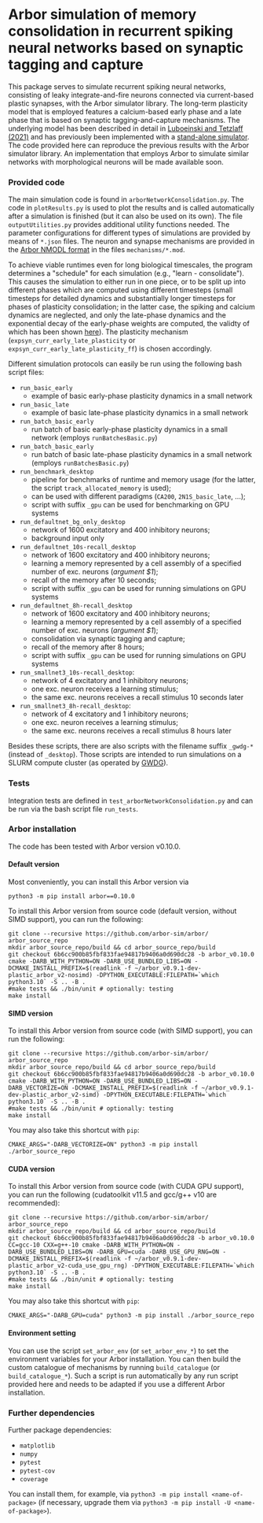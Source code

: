 # Arbor simulation of memory consolidation in recurrent spiking neural networks based on synaptic tagging and capture

This package serves to simulate recurrent spiking neural networks, consisting of leaky integrate-and-fire neurons connected via current-based plastic synapses, with the Arbor simulator library.
The long-term plasticity model that is employed features a calcium-based early phase and a late phase that is based on synaptic tagging-and-capture mechanisms. 
The underlying model has been described in detail in [Luboeinski and Tetzlaff (2021)](https://doi.org/10.1038/s42003-021-01778-y) and has previously been implemented with a [stand-alone simulator](https://github.com/jlubo/memory-consolidation-stc). The code provided here can reproduce the previous results with the Arbor simulator library.
An implementation that employs Arbor to simulate similar networks with morphological neurons will be made available soon.

### Provided code
The main simulation code is found in `arborNetworkConsolidation.py`. The code in `plotResults.py` is used to plot the results and is called automatically after a simulation is finished (but it can also be used on its own). The file `outputUtilities.py` provides additional utility functions needed. The parameter configurations for different types of simulations are provided by means of `*.json` files. The neuron and synapse mechanisms are provided in the [Arbor NMODL format](https://docs.arbor-sim.org/en/v0.10.0/fileformat/nmodl.html) in the files `mechanisms/*.mod`.

To achieve viable runtimes even for long biological timescales, the program determines a "schedule" for each simulation (e.g., "learn - consolidate"). This causes the simulation to either run in one piece, or to be split up into different phases which are computed using different timesteps (small timesteps for detailed dynamics and substantially longer timesteps for phases of plasticity consolidation; in the latter case, the spiking and calcium dynamics are neglected, and only the late-phase dynamics and the exponential decay of the early-phase weights are computed, the validty of which has been shown [here](https://doi.org/10.53846/goediss-463)). The plasticity mechanism (`expsyn_curr_early_late_plasticity` or `expsyn_curr_early_late_plasticity_ff`) is chosen accordingly.

Different simulation protocols can easily be run using the following bash script files:
 * `run_basic_early` 
   - example of basic early-phase plasticity dynamics in a small network
 * `run_basic_late`
   - example of basic late-phase plasticity dynamics in a small network
 * `run_batch_basic_early` 
   - run batch of basic early-phase plasticity dynamics in a small network (employs `runBatchesBasic.py`)
 * `run_batch_basic_early`
   - run batch of basic late-phase plasticity dynamics in a small network (employs `runBatchesBasic.py`)
 * `run_benchmark_desktop`
   - pipeline for benchmarks of runtime and memory usage (for the latter, the script `track_allocated_memory` is used); 
   - can be used with different paradigms (`CA200`, `2N1S_basic_late`, ...);
   - script with suffix `_gpu` can be used for benchmarking on GPU systems
 * `run_defaultnet_bg_only_desktop` 
   - network of 1600 excitatory and 400 inhibitory neurons;
   - background input only
 * `run_defaultnet_10s-recall_desktop`
   - network of 1600 excitatory and 400 inhibitory neurons;
   - learning a memory represented by a cell assembly of a specified number of exc. neurons (_argument $1_);
   - recall of the memory after 10 seconds;
   - script with suffix `_gpu` can be used for running simulations on GPU systems
 * `run_defaultnet_8h-recall_desktop`
   - network of 1600 excitatory and 400 inhibitory neurons;
   - learning a memory represented by a cell assembly of a specified number of exc. neurons (_argument $1_);
   - consolidation via synaptic tagging and capture;
   - recall of the memory after 8 hours;
   - script with suffix `_gpu` can be used for running simulations on GPU systems
 * `run_smallnet3_10s-recall_desktop`: 
   - network of 4 excitatory and 1 inhibitory neurons;
   - one exc. neuron receives a learning stimulus;
   - the same exc. neurons receives a recall stimulus 10 seconds later
 * `run_smallnet3_8h-recall_desktop`: 
   - network of 4 excitatory and 1 inhibitory neurons;
   - one exc. neuron receives a learning stimulus;
   - the same exc. neurons receives a recall stimulus 8 hours later

Besides these scripts, there are also scripts with the filename suffix `_gwdg-*` (instead of `_desktop`). Those scripts are intended to run simulations on a SLURM compute cluster (as operated by [GWDG](https://gwdg.de/)).

### Tests
Integration tests are defined in `test_arborNetworkConsolidation.py` and can be run via the bash script file `run_tests`.

### Arbor installation
The code has been tested with Arbor version v0.10.0. 

#### Default version
Most conveniently, you can install this Arbor version via
```
python3 -m pip install arbor==0.10.0
```

To install this Arbor version from source code (default version, without SIMD support), you can run the following:
```
git clone --recursive https://github.com/arbor-sim/arbor/ arbor_source_repo
mkdir arbor_source_repo/build && cd arbor_source_repo/build
git checkout 6b6cc900b85fbf833fae94817b9406a0d690dc28 -b arbor_v0.10.0
cmake -DARB_WITH_PYTHON=ON -DARB_USE_BUNDLED_LIBS=ON -DCMAKE_INSTALL_PREFIX=$(readlink -f ~/arbor_v0.9.1-dev-plastic_arbor_v2-nosimd) -DPYTHON_EXECUTABLE:FILEPATH=`which python3.10` -S .. -B .
#make tests && ./bin/unit # optionally: testing
make install
```

#### SIMD version
To install this Arbor version from source code (with SIMD support), you can run the following:
```
git clone --recursive https://github.com/arbor-sim/arbor/ arbor_source_repo
mkdir arbor_source_repo/build && cd arbor_source_repo/build
git checkout 6b6cc900b85fbf833fae94817b9406a0d690dc28 -b arbor_v0.10.0
cmake -DARB_WITH_PYTHON=ON -DARB_USE_BUNDLED_LIBS=ON -DARB_VECTORIZE=ON -DCMAKE_INSTALL_PREFIX=$(readlink -f ~/arbor_v0.9.1-dev-plastic_arbor_v2-simd) -DPYTHON_EXECUTABLE:FILEPATH=`which python3.10` -S .. -B .
#make tests && ./bin/unit # optionally: testing
make install
```
You may also take this shortcut with `pip`:
```
CMAKE_ARGS="-DARB_VECTORIZE=ON" python3 -m pip install ./arbor_source_repo
```

#### CUDA version
To install this Arbor version from source code (with CUDA GPU support), you can run the following (cudatoolkit v11.5 and gcc/g++ v10 are recommended):
```
git clone --recursive https://github.com/arbor-sim/arbor/ arbor_source_repo
mkdir arbor_source_repo/build && cd arbor_source_repo/build
git checkout 6b6cc900b85fbf833fae94817b9406a0d690dc28 -b arbor_v0.10.0
CC=gcc-10 CXX=g++-10 cmake -DARB_WITH_PYTHON=ON -DARB_USE_BUNDLED_LIBS=ON -DARB_GPU=cuda -DARB_USE_GPU_RNG=ON -DCMAKE_INSTALL_PREFIX=$(readlink -f ~/arbor_v0.9.1-dev-plastic_arbor_v2-cuda_use_gpu_rng) -DPYTHON_EXECUTABLE:FILEPATH=`which python3.10` -S .. -B .
#make tests && ./bin/unit # optionally: testing
make install
```
You may also take this shortcut with `pip`:
```
CMAKE_ARGS="-DARB_GPU=cuda" python3 -m pip install ./arbor_source_repo
```

#### Environment setting

You can use the script `set_arbor_env` (or `set_arbor_env_*`) to set the environment variables for your Arbor installation. You can then build the custom catalogue of mechanisms by running `build_catalogue` (or `build_catalogue_*`). Such a script is run automatically by any run script provided here and needs to be adapted if you use a different Arbor installation.

### Further dependencies
Further package dependencies:
 * `matplotlib`
 * `numpy`
 * `pytest`
 * `pytest-cov`
 * `coverage`

You can install them, for example, via `python3 -m pip install <name-of-package>` (if necessary, upgrade them via `python3 -m pip install -U <name-of-package>`).
